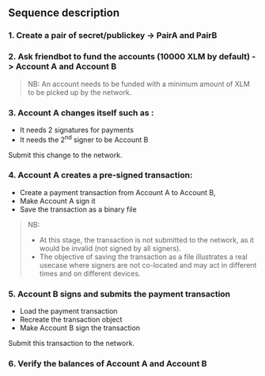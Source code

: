 ## Sequence description

### 1. Create a pair of secret/publickey -> PairA and PairB

### 2. Ask friendbot to fund the accounts (10000 XLM by default) -> Account A and Account B

> NB: An account needs to be funded with a minimum amount of XLM to be picked up by the network.

### 3. Account A changes itself such as :

- It needs 2 signatures for payments
- It needs the 2<sup>nd</sup> signer to be Account B

Submit this change to the network.

### 4. Account A creates a pre-signed transaction:

- Create a payment transaction from Account A to Account B,
- Make Account A sign it
- Save the transaction as a binary file


> NB:
>
> - At this stage, the transaction is not submitted to the network, as it would be invalid (not signed by all signers).
> - The objective of saving the transaction as a file illustrates a real usecase where signers are not co-located and may act in different times and on different devices.

### 5. Account B signs and submits the payment transaction

- Load the payment transaction
- Recreate the transaction object
- Make Account B sign the transaction

Submit this transaction to the network.

### 6. Verify the balances of Account A and Account B 
